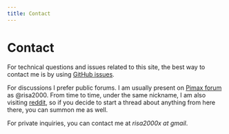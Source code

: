 ```yaml
---
title: Contact
---
```


# Contact

For technical questions and issues related to this site, the best way to
contact me is by using [GitHub
issues](https://github.com/risa2000/vrdocs/issues).

For discussions I prefer public forums. I am usually present on [Pimax
forum](https://forum.pimaxvr.com) as @risa2000. From time to time, under the
same nickname, I am also visiting [reddit](https://www.reddit.com), so if you
decide to start a thread about anything from here there, you can summon me as
well.

For private inquiries, you can contact me at _risa2000x_ _at_ _gmail_.
